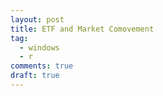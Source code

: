 ```yaml
---
layout: post
title: ETF and Market Comovement
tag:
  - windows
  - r
comments: true
draft: true
---
```

